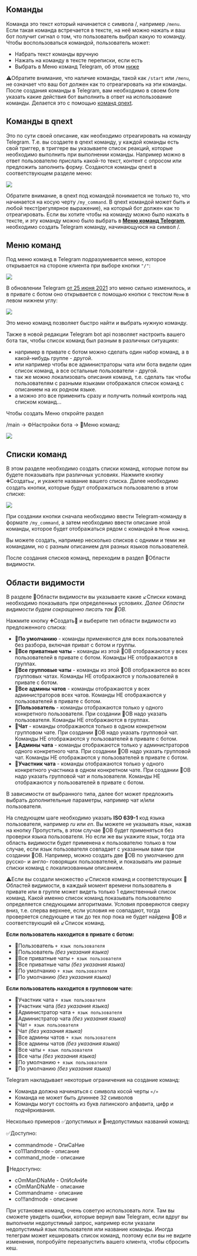 ## Команды
Команда это текст который начинается с символа /, например `/menu`. Если такая команда встречается в тексте, на неё можно нажать и ваш бот получит сигнал о том, что пользователь выбрал какую то команду. Чтобы воспользоваться командой, пользователь может:
* Набрать текст команды вручную
* Нажать на команду в тексте переписки, если есть
* Выбрать в Меню команд Telegram, об этом [ниже](#что-такое-меню-команд-в-telegram?)

⚠️Обратите внимание, что наличие команды, такой как `/start` или `/menu`, не означает что ваш бот должен как то отреагировать на эти команды. После создания команды в Telegram, вам необходимо в своем боте указать какие действия бот выполнить в ответ на использование команды. Делается это с помощью [команд qnext](#что-такое-команда-в-qnext?).
## Команды в qnext

Это по сути своей описание, как необходимо отреагировать на команду Telegram. Т.е. вы создаете в qnext команду, у каждой команды есть свой триггер, в триггере вы указываете список реакций, которые необходимо выполнить при выполнении команды. Например можно в ответ пользователю прислать какой-то текст, контент с опросом или предложить заполнить форму. Создаются команды qnext в соответствующем разделе меню:

![](./1.png)

Обратите внимание, в qnext под командой понимается не только то, что начинается на косую черту `/my_command`. В qnext командой может быть и любой текст(регулярное выражение), на который бот должен как то отреагировать. Если вы хотите чтобы на команду можно было нажать в тексте, и эту команду можно было выбрать в [**Меню команд Telegram**](#что-такое-меню-команд-в-telegram?), необходимо создать Telegram команду, начинающуюся на символ /.

## Меню команд
Под меню команд в Telegram подразумевается меню, которое открывается на стороне клиента при выборе кнопки `"/"`:

![](./2.png)

В обновлении Telegram [от 25 июня 2021](https://core.telegram.org/bots/api#june-25-2021) это меню сильно изменилось, и в привате с ботом оно открывается с помощью кнопки с текстом `Меню` в левом нижнем углу:

![](./3.jpg)

Это меню команд позволяет быстро найти и выбрать нужную команду.

Также в новой редакции Telegram bot api позволяет настроить вашего бота так, чтобы список команд был разным в различных ситуациях:
* например в привате с ботом можно сделать один набор команд, а в какой-нибудь группе - другой.
* или например чтобы все администраторы чата или бота видели один список команд, а все остальные пользователи - другой.
* так же можно локализовать описания команд, т.е. сделать так чтобы пользователям с разными языками отображался список команд с описанием на их родном языке. 
* а можно это все применить сразу и получить полный контроль над списком команд...



Чтобы создать Меню откройте раздел

/main -> ⚙️Настройки бота -> 📖Меню команд:

![](./4.png)

## Списки команд
В этом разделе необходимо создать списки команд, которые потом вы будете показывать при различных условиях. Нажмите кнопку ➕Создать↙️, и укажете название вашего списка. Далее необходимо создать  кнопки, которые будут отображаться пользователю в этом списке:

![](./5.png)

При создании кнопки сначала необходимо ввести Telegram-команду в формате `/my_command`, а затем необходимо ввести описание этой команды, которое будет отображаться рядом с командой в `Меню команд`.

Вы можете создать, например несколько списков с одними и теми же командами, но с разным описанием для разных языков пользователей.

После создания списков команд, переходим в раздел 🚦Области видимости.

## Области видимости

В разделе 🚦Области видимости вы указываете какие ↙️Списки команд необходимо показывать при определенных условиях. _Далее Области видимости будем сокращенно писать так 🚦ОВ._

Нажмите кнопку ➕Создать🚦 и выберите тип области видимости из предложенного списка:
* 🚦**По умолчанию** - команды применяются для всех пользователей без разбора, включая приват с ботом и группы.
* 🚦**Все приватные чаты** - команды из этой 🚦ОВ отображаются у всех пользователей в привате с ботом. Команды НЕ отображаются в группах.
* 🚦**Все групповые чаты** - команды из этой 🚦ОВ отображаются во всех групповых чатах. Команды НЕ отображаются у пользователей в привате с ботом.
* 🚦**Все админы чатов** - команды отображаются у всех администраторов всех чатов. Команды НЕ отображаются у пользователей в привате с ботом.
* 🚦**Пользователь** - команды отображаются только у одного конкретного пользователя. При создании 🚦ОВ надо указать пользователя. Команды НЕ отображаются в группах.
* 🚦**Чат** - команды отображаются только в одном конкретном групповом чате. При создании 🚦ОВ надо указать групповой чат. Команды НЕ отображаются у пользователей в привате с ботом.
* 🚦**Админы чата** - команды отображаются только у администраторов одного конкретного чата. При создании 🚦ОВ надо указать групповой чат. Команды НЕ отображаются у пользователей в привате с ботом.
* 🚦**Участник чата** - команды отображаются только у одного конкретного участника в одном конкретном чате. При создании 🚦ОВ надо указать групповой чат и пользователя. Команды НЕ отображаются у пользователей в привате с ботом.

В зависимости от выбранного типа, далее бот может предложить выбрать дополнительные параметры, например чат и/или пользователя. 

На следующем шаге необходимо указать **ISO 639-1** код языка пользователя, например _ru_ или _en_. Вы можете не указывать язык, нажав на кнопку Пропустить, в этом случае 🚦ОВ будет применяться без проверки языка пользователя. Но если же вы укажите язык, тогда эта область видимости будет применена к пользователю только в том случае, если язык пользователя совпадает с указанным вами при создании 🚦ОВ. Например, можно создать две 🚦ОВ по умолчанию для русско- и англо- говорящих пользователей, и показывать им разные списки команд с локализованным описанием. 

⚠️Если вы создали множество ↙️Списков команд и соответствующих 🚦Областей видимости, в каждый момент времени пользователь в привате или в группе может видеть только 1 единственный список команд. Какой именно список команд показывать пользователю определяется следующими алгоритмами. Условия проверяются сверху вниз, т.е. сперва верхнее, если условия не совпадают, тогда проверяется следующее и так до тех пор пока не будет найдена 🚦ОВ и соответствующий ей ↙️Список команд.

**Если пользователь находится в привате с ботом:**
* 🚦Пользователь `+ язык пользователя`
* 🚦Пользователь _(без указания языка)_
* 🚦Все приватные чаты `+ язык пользователя`
* 🚦Все приватные чаты _(без указания языка)_
* 🚦По умолчанию `+ язык пользователя`
* 🚦По умолчанию _(без указания языка)_

**Если пользователь находится в групповом чате:**
* 🚦Участник чата `+ язык пользователя`
* 🚦Участник чата _(без указания языка)_
* 🚦Администратор чата `+ язык пользователя`
* 🚦Администратор чата _(без указания языка)_
* 🚦Чат `+ язык пользователя`
* 🚦Чат _(без указания языка)_
* 🚦Все админы чатов `+ язык пользователя`
* 🚦Все админы чатов _(без указания языка)_
* 🚦Все чаты `+ язык пользователя`
* 🚦Все чаты _(без указания языка)_
* 🚦По умолчанию `+ язык пользователя`
* 🚦По умолчанию _(без указания языка)_



Telegram накладывает некоторые ограничения на создание команд:
* Команда должна начинаться с символа косой черты `«/»`
* Команда не может быть длиннее 32 символов
* Команды могут состоять из букв латинского алфавита, цифр и подчёркивания.

Несколько примеров ✅допустимых и 🚫недопустимых названий команд:

✅Доступно:
* commandmode - ОпиСаНие
* co111andmode - описание 
* command_mode - описание

🚫Недоступно:
* cOmManDNaMe - ОпИсАнИе 
* cOmManDNaMe - описание 
* Commandname - описание 
* co!!!andmode - описание

При установке команд, очень советую использовать логи. Там вы сможете увидеть ошибки, которые вернул вам Telegram, если вдруг вы выполнили недопустимый запрос, например если указали недопустимый язык пользователя или название команды. Иногда телеграм может кешировать список команд, поэтому если вы не видите изменения, попробуйте перезапустить вашего клиента, чтобы сбросить кеш.
